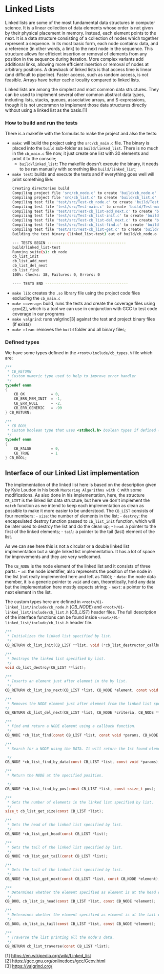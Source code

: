 # Linked Lists

Linked lists are some of the most fundamental data structures in computer science. It is a linear collection of data elements whose order is not given by their physical placement in memory. Instead, each element points to the next. It is a data structure consisting of a collection of nodes which together represent a sequence. In its most basic form, each node contains: data, and a reference (in other words, a link) to the next node in the sequence. This structure allows for efficient insertion or removal of elements from any position in the sequence during iteration. More complex variants add additional links, allowing more efficient insertion or removal of nodes at arbitrary positions. A drawback of linked lists is that access time is linear (and difficult to pipeline). Faster access, such as random access, is not feasible. Arrays have better cache locality compared to linked lists.

Linked lists are among the simplest and most common data structures. They can be used to implement several other common abstract data types, including lists, stacks, queues, associative arrays, and S-expressions, though it is not uncommon to implement those data structures directly without using a linked list as the basis.[1]

### How to build and run the tests
There is a makefile with the formulas to make the project and also the tests:
- `make`: will build the project using the `src/cb_main.c` file. The binary is placed into the `build` sub-folder as `build/linked_list`. There is no much in the `cb_main.c` file now, it just create one list with 30 elements and print it to the console;
    - `build/linked_list`: The makefile doesn't execute the binary, it needs to be ran manually with something like `build/linked_list`;
- `make test`: builds and execute the tests and if everything goes well will print something like:
    ```bash
    Creating directories build
    Compiling project file 'src/cb_node.c' to create 'build/cb_node.o'
    Compiling project file 'src/cb_list.c' to create 'build/cb_list.o'
    Compiling test file 'test/src/Test-cb_node.c' to create 'build/Test-cb_node.o'
    Compiling test file 'test/src/Test-main.c' to create 'build/Test-main.o'
    Compiling test file 'test/src/Test-cb_list-add_next.c' to create 'build/Test-cb_list-add_next.o'
    Compiling test file 'test/src/Test-cb_list-init.c' to create 'build/Test-cb_list-init.o'
    Compiling test file 'test/src/Test-cb_list-del_next.c' to create 'build/Test-cb_list-del_next.o'
    Compiling test file 'test/src/Test-cb_list-find.c' to create 'build/Test-cb_list-find.o'
    Compiling test file 'test/src/Test-cb_list-get.c' to create 'build/Test-cb_list-get.o'
    Building the test binary (linked_list-test) out of build/cb_node.o build/cb_list.o build/Test-cb_node.o build/Test-main.o build/Test-cb_list-add_next.o build/Test-cb_list-init.o build/Test-cb_list-del_next.o build/Test-cb_list-find.o build/Test-cb_list-get.o

    --- TESTS BEGIN ------------------------------------
    build/linked_list-test
    Running suite(s): cb_node
    cb_list_init
    cb_list_add_next
    cb_list_del_next
    cb_list_find
    100%: Checks: 38, Failures: 0, Errors: 0

    ---- TESTS END --------------------------------------
    ```
- `make lib`: creates the `.so` library file using the project code files excluding the `cb_main.c`
- `make coverage`: build, runs the tests and create the coverage files using `gcov`[2], which is a tool we can use in conjunction with GCC to test code coverage in our programs
- `make valgrind`: runs valgrind[3] against the test and project binary files (if exists)
- `make clean`: removes the `build` folder and all binary files;

### Defined types
We have some types defined in the `<root>/include/cb_types.h` file which are:
```c
/**
 * CB_RETURN
 * Custom numeric type used to help to improve error handler
 */
typedef enum
{
    CB_OK            = 0,
    CB_ERR_MEM_INIT  = -1,
    CB_ERR_NULL      = -2,
    CB_ERR_GENERIC   = -99
} CB_RETURN;

/**
 * CB_BOOL
 * Custom boolean type that uses <stdbool.h> boolean types if defined (C99) or an user-defined structure like below
 */
typedef enum
{
    CB_FALSE         = 0,
    CB_TRUE          = 1
} CB_BOOL;
```

## Interface of our Linked List implementation
The implementation of the linked list here is based on the description given by Kyle Loudon in his book `Mastering Algorithms with C` with some modifications.
As also done in his implementation, here, the structure `CB_LIST` is the linked list data structure, but here we don't implement the `match` function as we intend to keep each implementation as clean as possible to make it more easier to be understood. The `CB_LIST` consists of four members:
    - `size`: the number of elements in the list;
    - `destroy`: the encapsulated destroy function passed to `cb_list_init` function, which will be later used to destroy the list and do the clean up;
    - `head`: a pointer to the first of the linked elements;
    - `tail`: a pointer to the tail (last) element of the list.

As we can see here this is not a circular or a double linked list implementation but a single linked list implementation. It has a lot of space for improvements and they are very wellcomed.

The `CB_NODE` is the node element of the linked list and it consists of three parts:
    - `id`: the node identifier, also represents the position of the node in the list (not really implemented here and left as `TODO`);
    - `data`: the node data member, it is a generic pointer to `void` and can, theoretically, hold any data but the implementation here mostly expects string;
    - `next`: a pointer to the next element in the list.

The custom types here are defined in `<root>/01-linked_list/include/cb_node.h` (*CB_NODE*) and `<root>/01-linked_list/include/cb_list.h` (*CB_LIST*) header files.
The full description of the interface functions can be found inside `<root>/01-linked_list/include/cb_list.h` header file.

```c
/**
 * Initializes the linked list specified by list.
 */
CB_RETURN cb_list_init(CB_LIST **list, void (*cb_list_destructor_callback)(CB_LIST **list));

/**
 * Destroys the linked list specified by list.
 */
void cb_list_destroy(CB_LIST **list);

/**
 * Inserts an element just after element in the by list.
 */
CB_RETURN cb_list_ins_next(CB_LIST *list, CB_NODE *element, const void *data, CB_RETURN (*cb_node_initialize_callback)(CB_NODE **nde, const void *dta));

/**
 * Removes the NODE element just after element from the linked list specified by "criteria".
*/
CB_RETURN cb_list_del_next(CB_LIST *list, CB_NODE *criteria, CB_NODE **removed);

/**
 * Find and return a NODE element using a callback function.
 */
CB_NODE *cb_list_find(const CB_LIST *list, const void *params, CB_NODE *(*cb_list_find_callback)(const CB_LIST *lst, const void *prams));

/**
 * Search for a NODE using the DATA. It will return the 1st found element or NULL in case of not found element.

 */
CB_NODE *cb_list_find_by_data(const CB_LIST *list, const void *params);

/**
 * Return the NODE at the specified position.

 */
CB_NODE *cb_list_find_by_pos(const CB_LIST *list, const ssize_t pos);

/**
 * Gets the number of elements in the linked list specified by list.
 */
size_t cb_list_get_size(const CB_LIST *list);

/**
 * Gets the head of the linked list specified by list.
 */
CB_NODE *cb_list_get_head(const CB_LIST *list);

/**
 * Gets the tail of the linked list specified by list.
 */
CB_NODE *cb_list_get_tail(const CB_LIST *list);

/**
 * Gets the tail of the linked list specified by list.
 */
CB_NODE *cb_list_get_next(const CB_LIST *list, const CB_NODE *element);

/**
 * Determines whether the element specified as element is at the head of the linked list.
 */
CB_BOOL cb_list_is_head(const CB_LIST *list, const CB_NODE *element);

/**
 * Determines whether the element specified as element is at the tail of the linked list.
 */
CB_BOOL cb_list_is_tail(const CB_LIST *list, const CB_NODE *element);

/**
 * Traverse the list printing all the node's data.
 */
CB_RETURN cb_list_traverse(const CB_LIST *list);
```

[1] https://en.wikipedia.org/wiki/Linked_list <br>
[2] https://gcc.gnu.org/onlinedocs/gcc/Gcov.html <br>
[3] https://valgrind.org/